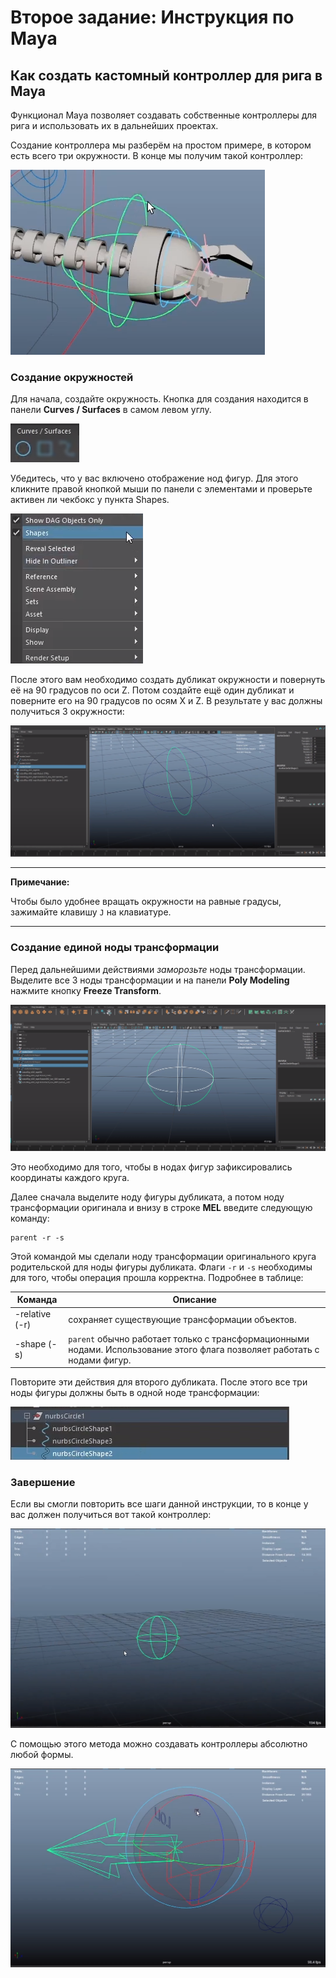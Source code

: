 # Второе задание: Инструкция по Maya

## Как создать кастомный контроллер для рига в Maya

Функционал Maya позволяет создавать собственные контроллеры для рига и использовать их в дальнейших проектах.

Создание контроллера мы разберём на простом примере, в котором есть всего три окружности.
В конце мы получим такой контроллер:

![](images/second-task-1-example-controller.png)

### Создание окружностей

Для начала, создайте окружность. Кнопка для создания находится в панели **Curves / Surfaces** в самом левом углу.

![](images/second-task-2-circle.png)

Убедитесь, что у вас включено отображение нод фигур.
Для этого кликните правой кнопкой мыши по панели с элементами и проверьте активен ли чекбокс у пункта Shapes.

![](images/second-task-3-shapes-on.png)

После этого вам необходимо создать дубликат окружности и повернуть её на 90 градусов по оси Z.
Потом создайте ещё один дубликат и поверните его на 90 градусов по осям X&nbsp;и&nbsp;Z.
В результате у вас должны получиться 3 окружности:

![](images/second-task-4-circles.png)

---

**Примечание:**

Чтобы было удобнее вращать окружности на равные градусы, зажимайте клавишу `J` на клавиатуре.

---

### Создание единой ноды трансформации

Перед дальнейшими действиями *заморозьте* ноды трансформации.
Выделите все 3 ноды трансформации и на панели **Poly Modeling** нажмите кнопку **Freeze Transform**.

![](images/second-task-5-freeze-transform.png)

Это необходимо для того, чтобы в нодах фигур зафиксировались координаты каждого круга.

Далее сначала выделите ноду фигуры дубликата, а потом ноду трансформации оригинала и внизу в строке **MEL** введите следующую команду:

    parent -r -s

Этой командой мы сделали ноду трансформации оригинального круга родительской для ноды фигуры дубликата.
Флаги `-r` и `-s` необходимы для того, чтобы операция прошла корректна. Подробнее в таблице:

|Команда | Описание |
|---|---|
| -relative (-r) | сохраняет существующие трансформации объектов. |
| -shape (-s) | `parent` обычно работает только с трансформационными нодами. Использование этого флага позволяет работать с нодами фигур. |

Повторите эти действия для второго дубликата. После этого все три ноды фигуры должны быть в одной ноде трансформации:

![](images/second-task-6-figure-nodes-in-transform-nodes.png)

### Завершение

Если вы смогли повторить все шаги данной инструкции, то в конце у вас должен получиться вот такой контроллер:

![](images/second-task-7-final-result.png)

С помощью этого метода можно создавать контроллеры абсолютно любой формы.

![](images/second-task-8-other-forms.png)
